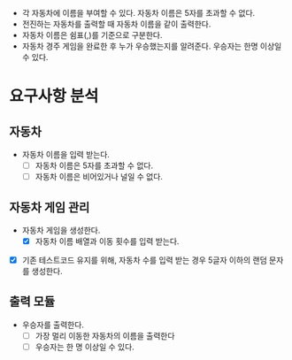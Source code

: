 - 각 자동차에 이름을 부여할 수 있다. 자동차 이름은 5자를 초과할 수 없다.
- 전진하는 자동차를 출력할 때 자동차 이름을 같이 출력한다.
- 자동차 이름은 쉼표(,)를 기준으로 구분한다.
- 자동차 경주 게임을 완료한 후 누가 우승했는지를 알려준다. 우승자는 한명 이상일 수 있다.


# 요구사항 분석
## 자동차
- 자동차 이름을 입력 받는다.
  - [ ] 자동차 이름은 5자를 초과할 수 없다.
  - [ ] 자동차 이름은 비어있거나 널일 수 없다.

## 자동차 게임 관리
- 자동차 게임을 생성한다.
  - [x] 자동차 이름 배열과 이동 횟수를 입력 받는다.
- [x] 기존 테스트코드 유지를 위해, 자동차 수를 입력 받는 경우 5글자 이하의 랜덤 문자를 생성한다.

## 출력 모듈
- 우승자를 출력한다.
  - [ ] 가장 멀리 이동한 자동차의 이름을 출력한다
  - [ ] 우승자는 한 명 이상일 수 있다.